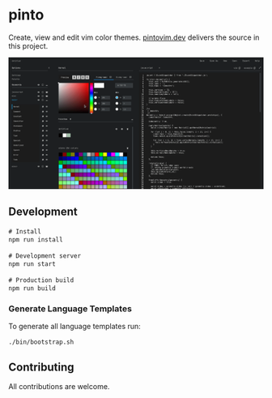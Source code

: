 # pinto

Create, view and edit vim color themes. [pintovim.dev](https://pintovim.dev) delivers the source in this project.

![screenshot](/screenshots/pinto-1.gif)

## Development

```
# Install
npm run install

# Development server
npm run start

# Production build
npm run build
```

### Generate Language Templates

To generate all language templates run:

```
./bin/bootstrap.sh
```

## Contributing

All contributions are welcome.
